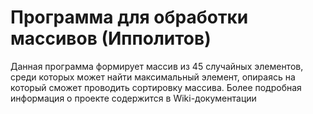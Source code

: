 # Программа для обработки массивов (Ипполитов)

Данная программа формирует массив из 45 случайных элементов, среди которых может найти максимальный элемент, опираясь на который 
сможет проводить сортировку массива.
Более подробная информация о проекте содержится в Wiki-документации
